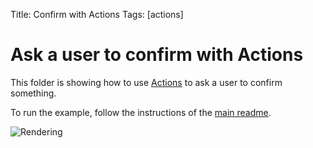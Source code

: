 Title: Confirm with Actions
Tags: [actions]

# Ask a user to confirm with Actions

This folder is showing how to use [Actions](https://docs.chainlit.io/api-reference/action) to ask a user to confirm something.

To run the example, follow the instructions of the [main readme](/README.md).

![Rendering](./rendering.png)
